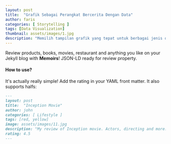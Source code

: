 ```yaml
---
layout: post
title:  "Grafik Sebagai Perangkat Bercerita Dengan Data"
author: faris
categories: [ Storytelling ]
tags: [Data Visualization]
thumbnail: assets/images/1.jpg
description: "Memilih tampilan grafik yang tepat untuk berbagai jenis data."
---
```


Review products, books, movies, restaurant and anything you like on your Jekyll blog with **Memoirs**! JSON-LD ready for review property.

#### How to use?

It's actually really simple! Add the rating in your YAML front matter. It also supports halfs:

```md
---
layout: post
title:  "Inception Movie"
author: john
categories: [ Lifestyle ]
tags: [red, yellow]
image: assets/images/11.jpg
description: "My review of Inception movie. Actors, directing and more."
rating: 4.5
---
```
